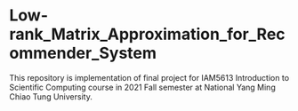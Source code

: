 # Low-rank_Matrix_Approximation_for_Recommender_System
This repository is implementation of final project for IAM5613 Introduction to Scientific Computing course in 2021 Fall semester at National Yang Ming Chiao Tung University.

